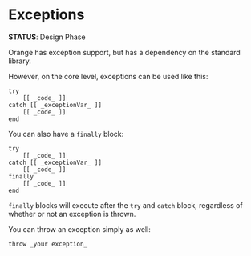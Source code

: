 # Exceptions 
**STATUS**: Design Phase 

Orange has exception support, but has a dependency on the standard library.

However, on the core level, exceptions can be used like this:

    try 
        [[ _code_ ]]
    catch [[ _exceptionVar_ ]]
        [[ _code_ ]]
    end

You can also have a `finally` block:

    try 
        [[ _code_ ]]
    catch [[ _exceptionVar_ ]]
        [[ _code_ ]]
    finally 
        [[ _code_ ]]
    end

`finally` blocks will execute after the `try` and `catch` block, regardless of whether or not an exception is thrown. 

You can throw an exception simply as well:

`throw _your exception_`